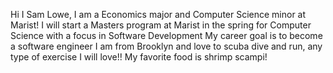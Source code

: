 Hi I Sam Lowe, I am a Economics major and Computer Science minor at Marist!
I will start a Masters program at Marist in the spring for Computer Science with a focus in Software Development
My career goal is to become a software engineer 
I am from Brooklyn and love to scuba dive and run, any type of exercise I will love!!
My favorite food is shrimp scampi!
